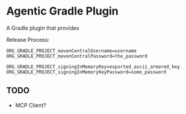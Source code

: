 # Agentic Gradle Plugin

A Gradle plugin that provides 




Release Process:

```
ORG_GRADLE_PROJECT_mavenCentralUsername=username
ORG_GRADLE_PROJECT_mavenCentralPassword=the_password

ORG_GRADLE_PROJECT_signingInMemoryKey=exported_ascii_armored_key
ORG_GRADLE_PROJECT_signingInMemoryKeyPassword=some_password
```

## TODO
- MCP Client?
